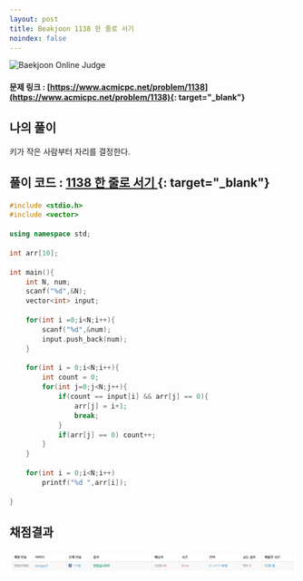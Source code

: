 ```yaml
---
layout: post
title: Beakjoon 1138 한 줄로 서기
noindex: false
---
```


![Baekjoon Online Judge](https://onlinejudgeimages.s3-ap-northeast-1.amazonaws.com/images/boj-og-1200.png)

#### 문제 링크 : [https://www.acmicpc.net/problem/1138](https://www.acmicpc.net/problem/1138){: target="_blank"}


## 나의 풀이
키가 작은 사람부터 자리를 결정한다.




## 풀이 코드 : [1138 한 줄로 서기 ](https://github.com/sun-pyo/algorithm/blob/main/Beakjoon/1138%ED%95%9C%EC%A4%84%EB%A1%9C%EC%84%9C%EA%B8%B0.cpp){: target="_blank"}

```c++
#include <stdio.h>
#include <vector>

using namespace std;

int arr[10];

int main(){
    int N, num;
    scanf("%d",&N);
    vector<int> input;
    
    for(int i =0;i<N;i++){
        scanf("%d",&num);
        input.push_back(num);
    }

    for(int i = 0;i<N;i++){
        int count = 0;
        for(int j=0;j<N;j++){
            if(count == input[i] && arr[j] == 0){
                arr[j] = i+1;
                break;
            }
            if(arr[j] == 0) count++;
        }
    }

    for(int i = 0;i<N;i++)
        printf("%d ",arr[i]);

}
```





## 채점결과

![49993](\algorithm\img\beakjoon_1138.PNG)